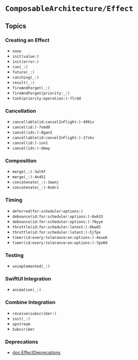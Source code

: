 # ``ComposableArchitecture/Effect``

## Topics

### Creating an Effect

- ``none``
- ``init(value:)``
- ``init(error:)``
- ``run(_:)``
- ``future(_:)``
- ``catching(_:)``
- ``result(_:)``
- ``fireAndForget(_:)``
- ``fireAndForget(priority:_:)``
- ``task(priority:operation:)-7lrdd``

### Cancellation

- ``cancellable(id:cancelInFlight:)-499iv``
- ``cancel(id:)-7vmd9``
- ``cancel(ids:)-8gan2``
- ``cancellable(id:cancelInFlight:)-17skv``
- ``cancel(id:)-iun1``
- ``cancel(ids:)-dmwy``

### Composition

<!--NB: DocC bug prevents the following from being resolved-->
<!--- ``map(_:)``-->
- ``merge(_:)-3al9f``
- ``merge(_:)-4n451``
- ``concatenate(_:)-3awnj``
- ``concatenate(_:)-8x6rz``

### Timing

- ``deferred(for:scheduler:options:)``
- ``debounce(id:for:scheduler:options:)-8x633``
- ``debounce(id:for:scheduler:options:)-76yye``
- ``throttle(id:for:scheduler:latest:)-9kwd5``
- ``throttle(id:for:scheduler:latest:)-5jfpx``
- ``timer(id:every:tolerance:on:options:)-4exe6``
- ``timer(id:every:tolerance:on:options:)-7po0d``

### Testing

- ``unimplemented(_:)``

### SwiftUI Integration

- ``animation(_:)``

### Combine Integration

- ``receive(subscriber:)``
- ``init(_:)``
- ``upstream``
- ``Subscriber``
<!--TODO: Can't currently document `Publisher` extensions-->

### Deprecations

- <doc:EffectDeprecations>
